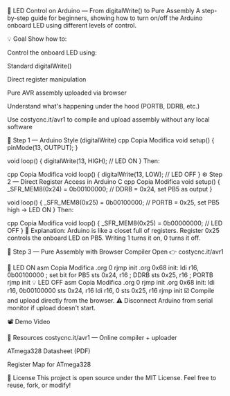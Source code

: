 🔧 LED Control on Arduino — From digitalWrite() to Pure Assembly
A step-by-step guide for beginners, showing how to turn on/off the Arduino onboard LED using different levels of control.

💡 Goal
Show how to:

Control the onboard LED using:

Standard digitalWrite()

Direct register manipulation

Pure AVR assembly uploaded via browser

Understand what's happening under the hood (PORTB, DDRB, etc.)

Use costycnc.it/avr1 to compile and upload assembly without any local software

🚦 Step 1 — Arduino Style (digitalWrite)
cpp
Copia
Modifica
void setup() {
  pinMode(13, OUTPUT);
}

void loop() {
  digitalWrite(13, HIGH); // LED ON
}
Then:

cpp
Copia
Modifica
void loop() {
  digitalWrite(13, LOW); // LED OFF
}
⚙️ Step 2 — Direct Register Access in Arduino C
cpp
Copia
Modifica
void setup() {
  _SFR_MEM8(0x24) = 0b00100000; // DDRB = 0x24, set PB5 as output
}

void loop() {
  _SFR_MEM8(0x25) = 0b00100000; // PORTB = 0x25, set PB5 high → LED ON
}
Then:

cpp
Copia
Modifica
void loop() {
  _SFR_MEM8(0x25) = 0b00000000; // LED OFF
}
📌 Explanation: Arduino is like a closet full of registers. Register 0x25 controls the onboard LED on PB5. Writing 1 turns it on, 0 turns it off.

🧠 Step 3 — Pure Assembly with Browser Compiler
Open 👉 costycnc.it/avr1

🔋 LED ON
asm
Copia
Modifica
.org 0
  rjmp init
.org 0x68
init:
  ldi r16, 0b00100000 ; set bit for PB5
  sts 0x24, r16       ; DDRB
  sts 0x25, r16       ; PORTB
  rjmp init
💡 LED OFF
asm
Copia
Modifica
.org 0
  rjmp init
.org 0x68
init:
  ldi r16, 0b00100000
  sts 0x24, r16
  ldi r16, 0
  sts 0x25, r16
  rjmp init
☑️ Compile and upload directly from the browser.
⚠️ Disconnect Arduino from serial monitor if upload doesn't start.

📽️ Demo Video


📎 Resources
costycnc.it/avr1 — Online compiler + uploader

ATmega328 Datasheet (PDF)

Register Map for ATmega328

💬 License
This project is open source under the MIT License. Feel free to reuse, fork, or modify!
